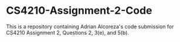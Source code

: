 # CS4210-Assignment-2-Code
This is a repository containing Adrian Alcoreza's code submission for CS4210 Assignment 2, Questions 2, 3(e), and 5(b).
